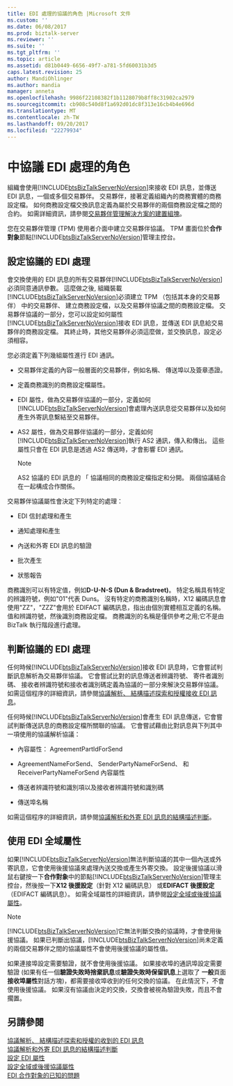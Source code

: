 ```yaml
---
title: EDI 處理的協議的角色 |Microsoft 文件
ms.custom: ''
ms.date: 06/08/2017
ms.prod: biztalk-server
ms.reviewer: ''
ms.suite: ''
ms.tgt_pltfrm: ''
ms.topic: article
ms.assetid: d81b0449-6656-49f7-a781-5fd60031b3d5
caps.latest.revision: 25
author: MandiOhlinger
ms.author: mandia
manager: anneta
ms.openlocfilehash: 9986f22108382f1b1128079b8ff8c31902ca2979
ms.sourcegitcommit: cb908c540d8f1a692d01dc8f313e16cb4b4e696d
ms.translationtype: MT
ms.contentlocale: zh-TW
ms.lasthandoff: 09/20/2017
ms.locfileid: "22279934"
---
```

# <a name="the-role-of-agreements-in-edi-processing"></a>中協議 EDI 處理的角色
組織會使用[!INCLUDE[btsBizTalkServerNoVersion](../includes/btsbiztalkservernoversion-md.md)]來接收 EDI 訊息，並傳送 EDI 訊息，一個或多個交易夥伴。 交易夥伴，接著定義組織內的商務實體的商務設定檔。 如何商務設定檔交換訊息定義為屬於交易夥伴的兩個商務設定檔之間的合約。 如需詳細資訊，請參閱[交易夥伴管理解決方案的建置組塊](../core/building-blocks-of-a-trading-partner-management-solution.md)。  
  
 您在交易夥伴管理 (TPM) 使用者介面中建立交易夥伴協議。 TPM 畫面位於**合作對象**節點[!INCLUDE[btsBizTalkServerNoVersion](../includes/btsbiztalkservernoversion-md.md)]管理主控台。  
  
## <a name="configuring-an-agreement-for-edi-processing"></a>設定協議的 EDI 處理  
 會交換使用的 EDI 訊息的所有交易夥伴[!INCLUDE[btsBizTalkServerNoVersion](../includes/btsbiztalkservernoversion-md.md)]必須同意通訊參數。 這麼做之後, 組織裝載[!INCLUDE[btsBizTalkServerNoVersion](../includes/btsbiztalkservernoversion-md.md)]必須建立 TPM （包括其本身的交易夥伴） 中的交易夥伴、 建立商務設定檔，以及交易夥伴協議之間的商務設定檔。 交易夥伴協議的一部分，您可以設定如何屬性[!INCLUDE[btsBizTalkServerNoVersion](../includes/btsbiztalkservernoversion-md.md)]接收 EDI 訊息，並傳送 EDI 訊息給交易夥伴的商務設定檔。 其終止時，其他交易夥伴必須這麼做，並交換訊息，設定必須相容。  
  
 您必須定義下列幾組屬性進行 EDI 通訊。  
  
-   交易夥伴定義的內容一般層面的交易夥伴，例如名稱、 傳送埠以及簽章憑證。  
  
-   定義商務識別的商務設定檔屬性。  
  
-   EDI 屬性，做為交易夥伴協議的一部分，定義如何[!INCLUDE[btsBizTalkServerNoVersion](../includes/btsbiztalkservernoversion-md.md)]會處理內送訊息從交易夥伴以及如何產生外寄訊息繫結至交易夥伴。  
  
-   AS2 屬性，做為交易夥伴協議的一部分，定義如何[!INCLUDE[btsBizTalkServerNoVersion](../includes/btsbiztalkservernoversion-md.md)]執行 AS2 通訊，傳入和傳出。 這些屬性只會在 EDI 訊息是透過 AS2 傳送時，才會影響 EDI 通訊。  
  
    > [!NOTE]
    >  AS2 協議的 EDI 訊息的 「 協議相同的商務設定檔指定和分開。 兩個協議結合在一起構成合作關係。  
  
 交易夥伴協議屬性會決定下列特定的處理：  
  
-   EDI 信封處理和產生  
  
-   通知處理和產生  
  
-   內送和外寄 EDI 訊息的驗證  
  
-   批次產生  
  
-   狀態報告  
  
 商務識別可以有特定值，例如**D-U-N-S (Dun & Bradstreet)**。 特定名稱具有特定的辨識符號，例如"01"代表 Duns。 沒有特定的商務識別名稱時，X12 編碼訊息會使用"ZZ"，"ZZZ"會用於 EDIFACT 編碼訊息，指出由個別實體相互定義的名稱。 值和辨識符號，然後識別商務設定檔。 商務識別的名稱是僅供參考之用;它不是由 BizTalk 執行階段進行處理。  
  
## <a name="determining-an-agreement-for-edi-processing"></a>判斷協議的 EDI 處理  
 任何時候[!INCLUDE[btsBizTalkServerNoVersion](../includes/btsbiztalkservernoversion-md.md)]接收 EDI 訊息時，它會嘗試判斷訊息解析為交易夥伴協議。 它會嘗試比對的訊息傳送者辨識符號、 寄件者識別碼、 接收者辨識符號和接收者識別碼定義為協議的一部分來解決交易夥伴協議。 如需這個程序的詳細資訊，請參閱[協議解析、 結構描述探索和授權接收 EDI 訊息](../core/agreement-resolution-schema-discovery-and-authorization-for-received-edi.md)。  
  
 任何時候[!INCLUDE[btsBizTalkServerNoVersion](../includes/btsbiztalkservernoversion-md.md)]會產生 EDI 訊息傳送，它會嘗試判斷傳送訊息的商務設定檔所關聯的協議。 它會嘗試藉由比對訊息與下列其中一項使用的協議解析協議：  
  
-   內容屬性： AgreementPartIdForSend  
  
-   AgreementNameForSend、 SenderPartyNameForSend、 和 ReceiverPartyNameForSend 內容屬性  
  
-   傳送者辨識符號和識別項以及接收者辨識符號和識別碼  
  
-   傳送埠名稱  
  
 如需這個程序的詳細資訊，請參閱[協議解析和外寄 EDI 訊息的結構描述判斷](../core/agreement-resolution-and-schema-determination-for-outgoing-edi-messages.md)。  
  
## <a name="using-edi-global-properties"></a>使用 EDI 全域屬性  
 如果[!INCLUDE[btsBizTalkServerNoVersion](../includes/btsbiztalkservernoversion-md.md)]無法判斷協議的其中一個內送或外寄訊息，它會使用後援協議來處理內送交換或產生外寄交換。 設定後援協議以滑鼠右鍵按一下**合作對象**中的節點[!INCLUDE[btsBizTalkServerNoVersion](../includes/btsbiztalkservernoversion-md.md)]管理主控台，然後按一下**X12 後援設定**（針對 X12 編碼訊息） 或**EDIFACT 後援設定**（EDIFACT 編碼訊息）。 如需全域屬性的詳細資訊，請參閱[設定全域或後援協議屬性](../core/configuring-global-or-fallback-agreement-properties.md)。  
  
> [!NOTE]
>  [!INCLUDE[btsBizTalkServerNoVersion](../includes/btsbiztalkservernoversion-md.md)]它無法判斷交換的協議時，才會使用後援協議。 如果已判斷出協議，[!INCLUDE[btsBizTalkServerNoVersion](../includes/btsbiztalkservernoversion-md.md)]尚未定義的兩個交易夥伴之間的協議屬性不會使用後援協議的屬性值。  
  
 如果連接埠設定需要驗證，就不會使用後援協議。 如果接收埠的通訊埠設定需要驗證 (如果有任一個**驗證失敗時捨棄訊息**或**驗證失敗時保留訊息**上選取了 **一般**頁面**接收埠屬性**對話方塊)，都需要接收埠收到的任何交換的協議。 在此情況下，不會使用後援協議。 如果沒有協議由決定的交換，交換會被視為驗證失敗，而且不會擱置。  
  
## <a name="see-also"></a>另請參閱  
 [協議解析、 結構描述探索和授權的收到的 EDI 訊息](../core/agreement-resolution-schema-discovery-and-authorization-for-received-edi.md)   
 [協議解析和外寄 EDI 訊息的結構描述判斷](../core/agreement-resolution-and-schema-determination-for-outgoing-edi-messages.md)   
 [設定 EDI 屬性](../core/configuring-edi-properties.md)   
 [設定全域或後援協議屬性](../core/configuring-global-or-fallback-agreement-properties.md)   
 [EDI 合作對象的已知的問題](../core/known-issues-with-edi-parties.md)